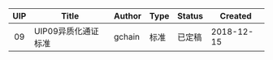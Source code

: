 | UIP | Title | Author | Type | Status | Created |
|:----:| ---- | ---- | ---- | ---- | ---- |
|09|UIP09异质化通证标准|gchain<br>|标准|已定稿|2018-12-15|


